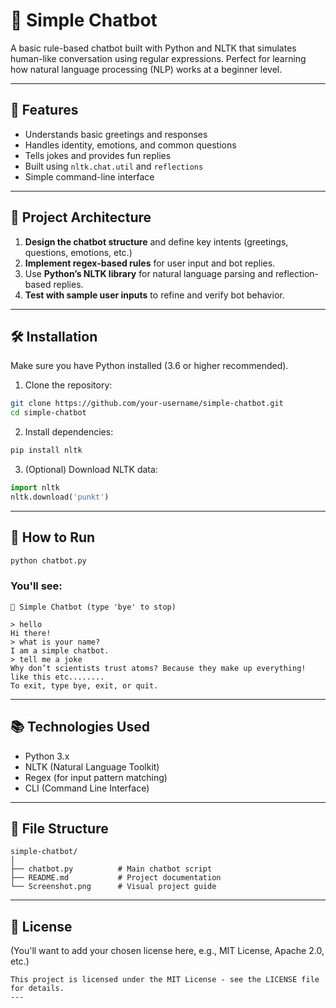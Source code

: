 # 🤖 Simple Chatbot

A basic rule-based chatbot built with Python and NLTK that simulates human-like conversation using regular expressions. Perfect for learning how natural language processing (NLP) works at a beginner level.

---

## 📌 Features

- Understands basic greetings and responses
- Handles identity, emotions, and common questions
- Tells jokes and provides fun replies
- Built using `nltk.chat.util` and `reflections`
- Simple command-line interface

---

## 🧠 Project Architecture

1. **Design the chatbot structure** and define key intents (greetings, questions, emotions, etc.)
2. **Implement regex-based rules** for user input and bot replies.
3. Use **Python’s NLTK library** for natural language parsing and reflection-based replies.
4. **Test with sample user inputs** to refine and verify bot behavior.

---

## 🛠️ Installation

Make sure you have Python installed (3.6 or higher recommended).

1. Clone the repository:

```bash
git clone https://github.com/your-username/simple-chatbot.git
cd simple-chatbot
```

2. Install dependencies:

```bash
pip install nltk
```

3. (Optional) Download NLTK data:

```python
import nltk
nltk.download('punkt')
```

---

## 🚀 How to Run

```bash
python chatbot.py
```

### You'll see:

```
🤖 Simple Chatbot (type 'bye' to stop)

> hello
Hi there!
> what is your name?
I am a simple chatbot.
> tell me a joke
Why don’t scientists trust atoms? Because they make up everything!
like this etc........
To exit, type bye, exit, or quit.
```

---

## 📚 Technologies Used

* Python 3.x
* NLTK (Natural Language Toolkit)
* Regex (for input pattern matching)
* CLI (Command Line Interface)

---

## 📂 File Structure

```
simple-chatbot/
│
├── chatbot.py          # Main chatbot script
├── README.md           # Project documentation
└── Screenshot.png      # Visual project guide
```

---

## 📄 License

(You'll want to add your chosen license here, e.g., MIT License, Apache 2.0, etc.)
```
This project is licensed under the MIT License - see the LICENSE file for details.
---


